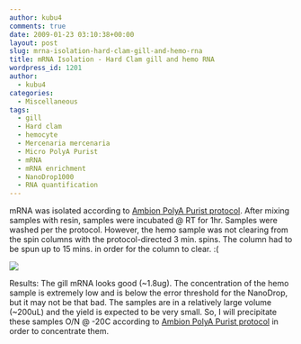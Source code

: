 ```yaml
---
author: kubu4
comments: true
date: 2009-01-23 03:10:38+00:00
layout: post
slug: mrna-isolation-hard-clam-gill-and-hemo-rna
title: mRNA Isolation - Hard Clam gill and hemo RNA
wordpress_id: 1201
author:
  - kubu4
categories:
  - Miscellaneous
tags:
  - gill
  - Hard clam
  - hemocyte
  - Mercenaria mercenaria
  - Micro PolyA Purist
  - mRNA
  - mRNA enrichment
  - NanoDrop1000
  - RNA quantification
---
```


mRNA was isolated according to [Ambion PolyA Purist protocol](https://aquacul4.fish.washington.edu/Protocols:Information%20Sheets/Commercial%20Protocols:Manuals/Ambion%20-%20MicroPoly%28A%29Purist%20Kit.pdf). After mixing samples with resin, samples were incubated @ RT for 1hr. Samples were washed per the protocol. However, the hemo sample was not clearing from the spin columns with the protocol-directed 3 min. spins. The column had to be spun up to 15 mins. in order for the column to clear. :(

![](https://eagle.fish.washington.edu/Arabidopsis/RNA%20Spec%20Readings/20090122%20RNA%20SJW-02.png)

Results: The gill mRNA looks good (~1.8ug). The concentration of the hemo sample is extremely low and is below the error threshold for the NanoDrop, but it may not be that bad. The samples are in a relatively large volume (~200uL) and the yield is expected to be very small. So, I will precipitate these samples O/N @ -20C according to [Ambion PolyA Purist protocol](https://aquacul4.fish.washington.edu/Protocols:Information%20Sheets/Commercial%20Protocols:Manuals/Ambion%20-%20MicroPoly%28A%29Purist%20Kit.pdf) in order to concentrate them.
